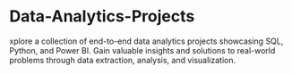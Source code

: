 # Data-Analytics-Projects
xplore a collection of end-to-end data analytics projects showcasing SQL, Python, and Power BI. Gain valuable insights and solutions to real-world problems through data extraction, analysis, and visualization.
